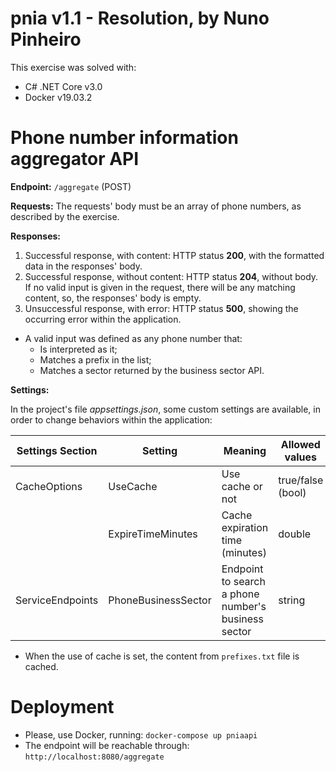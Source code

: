 # pnia v1.1 - Resolution, by Nuno Pinheiro

This exercise was solved with:
- C# .NET Core v3.0
- Docker v19.03.2

# Phone number information aggregator API

**Endpoint:** `/aggregate` (POST)

**Requests:** The requests' body must be an array of phone numbers, as described by the exercise.

**Responses:**
1. Successful response, with content: HTTP status **200**, with the formatted data in the responses' body.
2. Successful response, without content: HTTP status **204**, without body. If no valid input is given in the request, there will be any matching content, so, the responses' body is empty.
3. Unsuccessful response, with error: HTTP status **500**, showing the occurring error within the application.

- A valid input was defined as any phone number that:
  - Is interpreted as it;
  - Matches a prefix in the list;
  - Matches a sector returned by the business sector API.

**Settings:**

In the project's file *appsettings.json*, some custom settings are available, in order to change behaviors within the application:

| Settings Section | Setting  | Meaning | Allowed values    | Default value |
|------------------|----------|---------|-------------------|---------------|
| CacheOptions | UseCache | Use cache or not | true/false (bool) | true |
|              | ExpireTimeMinutes | Cache expiration time (minutes) | double | 5 minutes |
| ServiceEndpoints | PhoneBusinessSector | Endpoint to search a phone number's business sector | string | --- |

- When the use of cache is set, the content from `prefixes.txt` file is cached.

# Deployment

- Please, use Docker, running: `docker-compose up pniaapi`
- The endpoint will be reachable through: `http://localhost:8080/aggregate`

